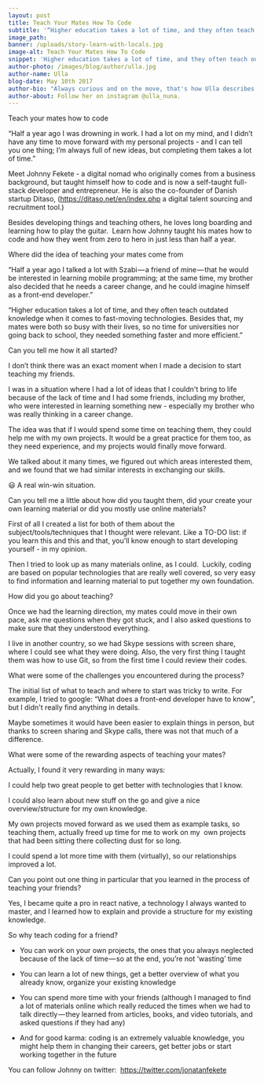 ```yaml
---
layout: post
title: Teach Your Mates How To Code
subtitle: '“Higher education takes a lot of time, and they often teach outdated knowledge when it comes to fast-moving technologies. Besides that, my mates were both so busy with their lives, so no time for universities nor going back to school, they needed something faster and more efficient.”'
image_path:
banner: /uploads/story-learn-with-locals.jpg
image-alt: Teach Your Mates How To Code
snippet: 'Higher education takes a lot of time, and they often teach outdated knowledge when it comes to fast-moving technologies. Besides that, my mates were both so busy with their lives, so no time for universities nor going back to school, they needed something faster and more efficient.”'
author-photo: /images/blog/author/ulla.jpg
author-name: Ulla
blog-date: May 10th 2017
author-bio: "Always curious and on the move, that's how Ulla describes herself. She is a passionate traveler and digital nomad and also the founder of Learn With Locals."
author-about: Follow her on instagram @ulla_nuna.
---
```



Teach your mates how to code

“Half a year ago I was drowning in work. I had a lot on my mind, and I didn’t have any time to move forward with my personal projects - and I can tell you one thing; I’m always full of new ideas, but completing them takes a lot of time.”

Meet Johnny Fekete - a digital nomad who originally comes from a business background, but taught himself how to code and is now a self-taught full-stack developer and entrepreneur. He is also the co-founder of Danish startup Ditaso, (https://ditaso.net/en/index.php a digital talent sourcing and recruitment tool.)

Besides developing things and teaching others, he loves long boarding and learning how to play the guitar.  Learn how Johnny taught his mates how to code and how they went from zero to hero in just less than half a year.

Where did the idea of teaching your mates come from

“Half a year ago I talked a lot with Szabi — a friend of mine — that he would be interested in learning mobile programming; at the same time, my brother also decided that he needs a career change, and he could imagine himself as a front-end developer.”

“Higher education takes a lot of time, and they often teach outdated knowledge when it comes to fast-moving technologies. Besides that, my mates were both so busy with their lives, so no time for universities nor going back to school, they needed something faster and more efficient.”

Can you tell me how it all started?

I don’t think there was an exact moment when I made a decision to start teaching my friends.

I was in a situation where I had a lot of ideas that I couldn't bring to life because of the lack of time and I had some friends, including my brother, who were interested in learning something new - especially my brother who was really thinking in a career change.

The idea was that if I would spend some time on teaching them, they could help me with my own projects. It would be a great practice for them too, as they need experience, and my projects would finally move forward.

We talked about it many times, we figured out which areas interested them, and we found that we had similar interests in exchanging our skills.

😃 A real win-win situation.

Can you tell me a little about how did you taught them, did your create your own learning material or did you mostly use online materials?

First of all I created a list for both of them about the subject/tools/techniques that I thought were relevant. Like a TO-DO list: if you learn this and this and that, you'll know enough to start developing yourself - in my opinion.

Then I tried to look up as many materials online, as I could.  Luckily, coding are based on popular technologies that are really well covered, so very easy to find information and learning material to put together my own foundation.

How did you go about teaching?

Once we had the learning direction, my mates could move in their own pace, ask me questions when they got stuck, and I also asked questions to make sure that they understood everything.

I live in another country, so we had Skype sessions with screen share, where I could see what they were doing. Also, the very first thing I taught them was how to use Git, so from the first time I could review their codes.

What were some of the challenges you encountered during the process?

The initial list of what to teach and where to start was tricky to write. For example, I tried to google: “What does a front-end developer have to know", but I didn't really find anything in details.

Maybe sometimes it would have been easier to explain things in person, but thanks to screen sharing and Skype calls, there was not that much of a difference.

What were some of the rewarding aspects of teaching your mates?

Actually, I found it very rewarding in many ways:

I could help two great people to get better with technologies that I know.

I could also learn about new stuff on the go and give a nice overview/structure for my own knowledge.

My own projects moved forward as we used them as example tasks, so teaching them, actually freed up time for me to work on my  own projects that had been sitting there collecting dust for so long.

I could spend a lot more time with them (virtually), so our relationships improved a lot.

Can you point out one thing in particular that you learned in the process of teaching your friends?

Yes, I became quite a pro in react native, a technology I always wanted to master, and I learned how to explain and provide a structure for my existing knowledge.

So why teach coding for a friend?

* You can work on your own projects, the ones that you always neglected because of the lack of time — so at the end, you’re not ‘wasting’ time

* You can learn a lot of new things, get a better overview of what you already know, organize your existing knowledge

* You can spend more time with your friends (although I managed to find a lot of materials online which really reduced the times when we had to talk directly — they learned from articles, books, and video tutorials, and asked questions if they had any)

* And for good karma: coding is an extremely valuable knowledge, you might help them in changing their careers, get better jobs or start working together in the future

You can follow Johnny on twitter:  https://twitter.com/jonatanfekete